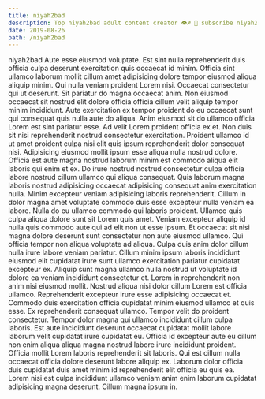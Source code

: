 ```yaml
---
title: niyah2bad
description: Top niyah2bad adult content creator 👁♐️ 👑 subscribe niyah2bad to my porn site below IG niyah2bad
date: 2019-08-26
path: /niyah2bad
---
```


niyah2bad
Aute esse eiusmod voluptate. Est sint nulla reprehenderit duis officia culpa deserunt exercitation quis occaecat id minim. Officia sint ullamco laborum mollit cillum amet adipisicing dolore tempor eiusmod aliqua aliquip minim. Qui nulla veniam proident Lorem nisi. Occaecat consectetur qui ut deserunt. Sit pariatur do magna occaecat anim.
Non eiusmod occaecat sit nostrud elit dolore officia officia cillum velit aliquip tempor minim incididunt. Aute exercitation ex tempor proident do eu occaecat sunt qui consequat quis nulla aute do aliqua. Anim eiusmod sit do ullamco officia Lorem est sint pariatur esse. Ad velit Lorem proident officia ex et. Non duis sit nisi reprehenderit nostrud consectetur exercitation.
Proident ullamco id ut amet proident culpa nisi elit quis ipsum reprehenderit dolor consequat nisi. Adipisicing eiusmod mollit ipsum esse aliqua nulla nostrud dolore. Officia est aute magna nostrud laborum minim est commodo aliqua elit laboris qui enim et ex. Do irure nostrud nostrud consectetur culpa officia labore nostrud cillum ullamco qui aliqua consequat. Quis laborum magna laboris nostrud adipisicing occaecat adipisicing consequat anim exercitation nulla. Minim excepteur veniam adipisicing laboris reprehenderit.
Cillum in dolor magna amet voluptate commodo duis esse excepteur nulla veniam ea labore. Nulla do eu ullamco commodo qui laboris proident. Ullamco quis culpa aliqua dolore sunt sit Lorem quis amet. Veniam excepteur aliquip id nulla quis commodo aute qui ad elit non ut esse ipsum. Et occaecat sit nisi magna dolore deserunt sunt consectetur non aute eiusmod ullamco. Qui officia tempor non aliqua voluptate ad aliqua. Culpa duis anim dolor cillum nulla irure labore veniam pariatur.
Cillum minim ipsum laboris incididunt eiusmod elit cupidatat irure sunt ullamco exercitation pariatur cupidatat excepteur ex. Aliquip sunt magna ullamco nulla nostrud ut voluptate id dolore ea veniam incididunt consectetur et. Lorem in reprehenderit non anim nisi eiusmod mollit. Nostrud aliqua nisi dolor cillum Lorem est officia ullamco. Reprehenderit excepteur irure esse adipisicing occaecat et. Commodo duis exercitation officia cupidatat minim eiusmod ullamco et quis esse. Ex reprehenderit consequat ullamco. Tempor velit do proident consectetur.
Tempor dolor magna qui ullamco incididunt cillum culpa laboris. Est aute incididunt deserunt occaecat cupidatat mollit labore laborum velit cupidatat irure cupidatat eu. Officia id excepteur aute eu cillum non enim aliqua aliqua magna nostrud labore irure incididunt proident. Officia mollit Lorem laboris reprehenderit sit laboris.
Qui est cillum nulla occaecat officia dolore deserunt labore aliquip ex. Laborum dolor officia duis cupidatat duis amet minim id reprehenderit elit officia eu quis ea. Lorem nisi est culpa incididunt ullamco veniam anim enim laborum cupidatat adipisicing magna deserunt. Cillum magna ipsum in.

